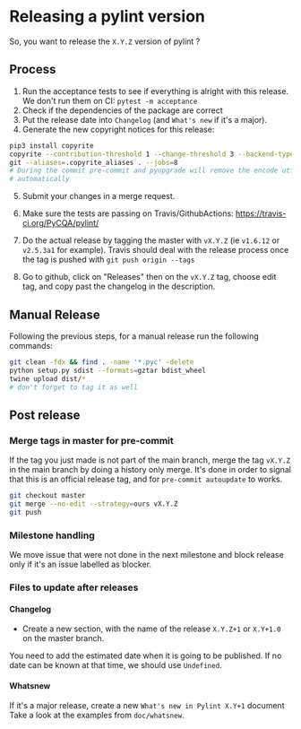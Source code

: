 # Releasing a pylint version

So, you want to release the `X.Y.Z` version of pylint ?

## Process

1. Run the acceptance tests to see if everything is alright with this release. We don't
   run them on CI: `pytest -m acceptance`
2. Check if the dependencies of the package are correct
3. Put the release date into `Changelog` (and `What's new` if it's a major).
4. Generate the new copyright notices for this release:

```bash
pip3 install copyrite
copyrite --contribution-threshold 1 --change-threshold 3 --backend-type \
git --aliases=.copyrite_aliases . --jobs=8
# During the commit pre-commit and pyupgrade will remove the encode utf8
# automatically
```

5. Submit your changes in a merge request.

6. Make sure the tests are passing on Travis/GithubActions:
   https://travis-ci.org/PyCQA/pylint/

7. Do the actual release by tagging the master with `vX.Y.Z` (ie `v1.6.12` or `v2.5.3a1`
   for example). Travis should deal with the release process once the tag is pushed with
   `git push origin --tags`

8. Go to github, click on "Releases" then on the `vX.Y.Z` tag, choose edit tag, and copy
   past the changelog in the description.

## Manual Release

Following the previous steps, for a manual release run the following commands:

```bash
git clean -fdx && find . -name '*.pyc' -delete
python setup.py sdist --formats=gztar bdist_wheel
twine upload dist/*
# don't forget to tag it as well
```

## Post release

### Merge tags in master for pre-commit

If the tag you just made is not part of the main branch, merge the tag `vX.Y.Z` in the
main branch by doing a history only merge. It's done in order to signal that this is an
official release tag, and for `pre-commit autoupdate` to works.

```bash
git checkout master
git merge --no-edit --strategy=ours vX.Y.Z
git push
```

### Milestone handling

We move issue that were not done in the next milestone and block release only if it's an
issue labelled as blocker.

### Files to update after releases

#### Changelog

- Create a new section, with the name of the release `X.Y.Z+1` or `X.Y+1.0` on the
  master branch.

You need to add the estimated date when it is going to be published. If no date can be
known at that time, we should use `Undefined`.

#### Whatsnew

If it's a major release, create a new `What's new in Pylint X.Y+1` document Take a look
at the examples from `doc/whatsnew`.
